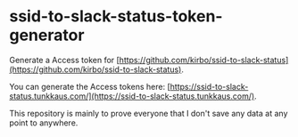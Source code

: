 # ssid-to-slack-status-token-generator
Generate a Access token for [https://github.com/kirbo/ssid-to-slack-status](https://github.com/kirbo/ssid-to-slack-status).

You can generate the Access tokens here: [https://ssid-to-slack-status.tunkkaus.com/](https://ssid-to-slack-status.tunkkaus.com/).

This repository is mainly to prove everyone that I don't save any data at any point to anywhere.

